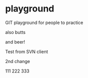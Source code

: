 playground
==========

GIT playground for people to practice

also butts

and beer!

Test from SVN client

2nd change

111
222
333

